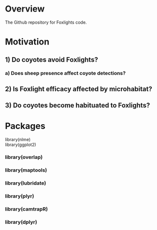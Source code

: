 # Overview
The Github repository for Foxlights code. 

# Motivation
## 1) Do coyotes avoid Foxlights?
### a) Does sheep presence affect coyote detections?
## 2) Is Foxlight efficacy affected by microhabitat?
## 3) Do coyotes become habituated to Foxlights?

# Packages 
library(nlme) <br/>
library(ggplot2)
### library(overlap)
### library(maptools)
### library(lubridate)
### library(plyr)
### library(camtrapR)
### library(dplyr)
```
